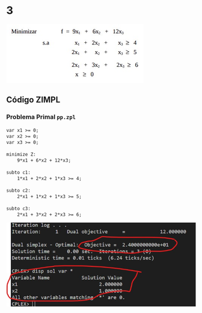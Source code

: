 # 3

![image](resources/ex.jpg)

## Código ZIMPL

### Problema Primal `pp.zpl`

    var x1 >= 0;
    var x2 >= 0;
    var x3 >= 0;

    minimize Z:
        9*x1 + 6*x2 + 12*x3;

    subto c1:
        1*x1 + 2*x2 + 1*x3 >= 4;

    subto c2:
        2*x1 + 1*x2 + 1*x3 >= 5;

    subto c3:
        2*x1 + 3*x2 + 2*x3 >= 6;

![image](resources/sol.jpg)
